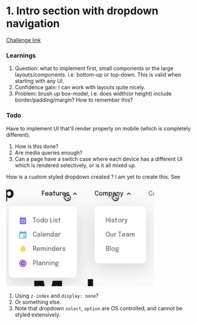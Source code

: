 # 1. Intro section with dropdown navigation

[Challenge link](https://www.frontendmentor.io/challenges/intro-section-with-dropdown-navigation-ryaPetHE5/hub/intro-section-with-dropdown-navigation-nf9va42mE1)

### Learnings
1. Question: what to implement first, small components or the large layouts/components. i.e. bottom-up or top-down. This is valid when starting with any UI.
2. Confidence gain: I can work with layouts quite nicely.
3. Problem: brush up box-model, i.e. does width(or height) include border/padding/margin? How to remember this?

### Todo
Have to implement UI that'll render properly on mobile (which is completely different).
1. How is this done?
2. Are media queries enough?
3. Can a page have a switch case where each device has a different UI which is rendered selectively, or is it all mixed up.

How is a custom styled dropdown created ?
I am yet to create this.
See
![](../../../assets/1_intro_section_with_nav_dropdown-image-1.png)
1. Using `z-index` and `display: none`?
2. Or something else.
3. Note that dropdown `select`, `option` are OS controlled, and cannot be styled extensively.
